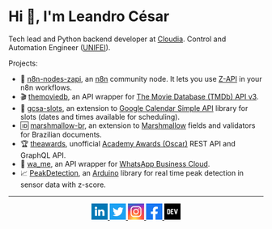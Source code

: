 # Hi 👋, I'm Leandro César

Tech lead and Python backend developer at [Cloudia](https://app.cloudiabot.com/). Control and Automation Engineer ([UNIFEI](https://unifei.edu.br)). 

Projects:

- 🔀 [n8n-nodes-zapi](https://github.com/leandcesar/n8n-nodes-zapi), an [n8n](https://n8n.io/) community node. It lets you use [Z-API](https://www.z-api.io/) in your n8n workflows.
- 🎬 [themoviedb](https://github.com/leandcesar/themoviedb), an API wrapper for [The Movie Database (TMDb) API v3](https://developers.themoviedb.org/3).
- 📅 [gcsa-slots](https://github.com/leandcesar/google-calendar-simple-api-slots), an extension to [Google Calendar Simple API](https://google-calendar-simple-api.readthedocs.io/en/latest/) library for slots (dates and times available for scheduling).
- 🆔 [marshmallow-br](https://github.com/leandcesar/marshmallow-br), an extension to [Marshmallow](https://marshmallow.readthedocs.io/en/stable/) fields and validators for Brazilian documents.
- 🏆 [theawards](https://github.com/leandcesar/theawards), unofficial [Academy Awards (Oscar)](https://www.oscars.org/) REST API and GraphQL API.
- 💬 [wa_me](https://github.com/leandcesar/wa_me), an API wrapper for [WhatsApp Business Cloud](https://developers.facebook.com/docs/whatsapp/cloud-api/).
- 📈 [PeakDetection](https://github.com/leandcesar/PeakDetection), an [Arduino](https://www.arduino.cc/) library for real time peak detection in sensor data with z-score.

-----

<p align="center">
  <a href="https://www.linkedin.com/in/leandcesar" target="_blank">
    <img width="32px" alt="Linkedin" src="https://github.com/edent/SuperTinyIcons/blob/master/images/svg/linkedin.svg"/>
  </a>
  <a href="https://www.twitter.com/leandcesar" target="_blank">
    <img width="32px" alt="Twitter" src="https://github.com/edent/SuperTinyIcons/blob/master/images/svg/twitter.svg"/>
  </a>
  <a href="https://www.instagram.com/leandcesar" target="_blank">
    <img width="32px" alt="Instagram" src="https://github.com/edent/SuperTinyIcons/blob/master/images/svg/instagram.svg"/>
  </a>
    <a href="https://www.facebook.com/leandcesar" target="_blank">
    <img width="32px" alt="Facebook" src="https://github.com/edent/SuperTinyIcons/blob/master/images/svg/facebook.svg"/>
  </a>
  <a href="https://dev.to/leandcesar" target="_blank">
    <img width="32px" alt="dev.to" src="https://github.com/edent/SuperTinyIcons/blob/master/images/svg/dev_to.svg"/>
  </a>
<!--   <a href="https://medium.com/@leandcesar" target="_blank">
    <img width="32px" alt="Medium" src="https://github.com/edent/SuperTinyIcons/blob/master/images/svg/medium.svg"/>
  </a> -->
</p>
